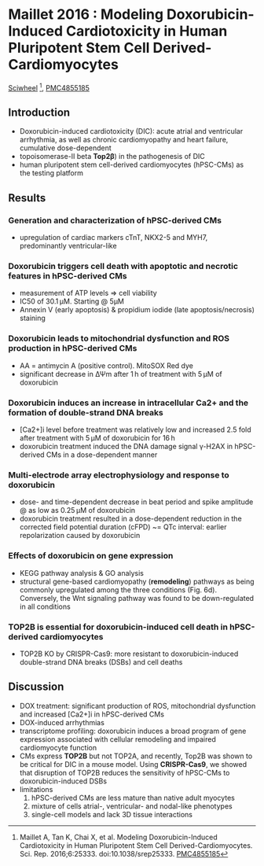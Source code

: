 # Maillet 2016 : Modeling Doxorubicin-Induced Cardiotoxicity in Human Pluripotent Stem Cell Derived-Cardiomyocytes


[Sciwheel](https://sciwheel.com/work/#/items/3609994) [^Maillet2016], [PMC4855185](http://www.ncbi.nlm.nih.gov/pmc/articles/PMC4855185)

<!--more-->

## Introduction
* Doxorubicin-induced cardiotoxicity (DIC): acute atrial and ventricular arrhythmia, as well as chronic cardiomyopathy and heart failure, cumulative dose-dependent
* topoisomerase-II beta **Top2β**) in the pathogenesis of DIC
* human pluripotent stem cell-derived cardiomyocytes (hPSC-CMs) as the testing platform

## Results
### Generation and characterization of hPSC-derived CMs
* upregulation of cardiac markers cTnT, NKX2-5 and MYH7, predominantly ventricular-like
### Doxorubicin triggers cell death with apoptotic and necrotic features in hPSC-derived CMs
* measurement of ATP levels => cell viability
* IC50 of 30.1 μM. Starting @ 5μM
* Annexin V (early apoptosis) & propidium iodide (late apoptosis/necrosis) staining
### Doxorubicin leads to mitochondrial dysfunction and ROS production in hPSC-derived CMs
* AA = antimycin A (positive control).  MitoSOX Red dye
* significant decrease in ΔΨm after 1 h of treatment with 5 μM of doxorubicin
### Doxorubicin induces an increase in intracellular Ca2+ and the formation of double-strand DNA breaks
* [Ca2+]i level before treatment was relatively low and increased 2.5 fold after treatment with 5 μM of doxorubicin for 16 h
* doxorubicin treatment induced the DNA damage signal γ-H2AX in hPSC-derived CMs in a dose-dependent manner
### Multi-electrode array electrophysiology and response to doxorubicin
* dose- and time-dependent decrease in beat period and spike amplitude @ as low as 0.25 μM of doxorubicin
* doxorubicin treatment resulted in a dose-dependent reduction in the corrected field potential duration (cFPD) ~= QTc interval: earlier repolarization caused by doxorubicin
### Effects of doxorubicin on gene expression
* KEGG pathway analysis & GO analysis
* structural gene-based cardiomyopathy (**remodeling**) pathways as being commonly upregulated among the three conditions (Fig. 6d). Conversely, the Wnt signaling pathway was found to be down-regulated in all conditions
### TOP2B is essential for doxorubicin-induced cell death in hPSC-derived cardiomyocytes
* TOP2B KO by CRISPR-Cas9: more resistant to doxorubicin-induced double-strand DNA breaks (DSBs) and cell deaths
## Discussion
* DOX treatment: significant production of ROS, mitochondrial dysfunction and increased [Ca2+]i in hPSC-derived CMs
* DOX-induced arrhythmias
* transcriptome profiling: doxorubicin induces a broad program of gene expression associated with cellular remodeling and impaired cardiomyocyte function
* CMs express **TOP2B** but not TOP2A, and recently, Top2B was shown to be critical for DIC in a mouse model. Using **CRISPR-Cas9**, we showed that disruption of TOP2B reduces the sensitivity of hPSC-CMs to doxorubicin-induced DSBs
* limitations
    1. hPSC-derived CMs are less mature than native adult myocytes
    2. mixture of cells atrial-, ventricular- and nodal-like phenotypes
    3. single-cell models and lack 3D tissue interactions

[^Maillet2016]: Maillet A, Tan K, Chai X, et al. Modeling Doxorubicin-Induced Cardiotoxicity in Human Pluripotent Stem Cell Derived-Cardiomyocytes. Sci. Rep. 2016;6:25333. doi:10.1038/srep25333. [PMC4855185](http://www.ncbi.nlm.nih.gov/pmc/articles/PMC4855185)

